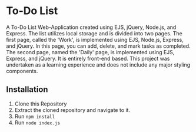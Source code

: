 # To-Do List
A To-Do List Web-Application created using EJS, jQuery, Node.js, and Express. The list utilizes local storage and is divided into two pages. The first page, called the 'Work', is implemented using EJS, Node.js, Express, and jQuery. In this page, you can add, delete, and mark tasks as completed. The second page, named the 'Daily' page, is implemented using EJS, Express, and jQuery. It is entirely front-end based. This project was undertaken as a learning experience and does not include any major styling components.

## Installation
1. Clone this Repository
2. Extract the cloned repository and navigate to it.
3. Run `npm install`
4. Run `node index.js`
